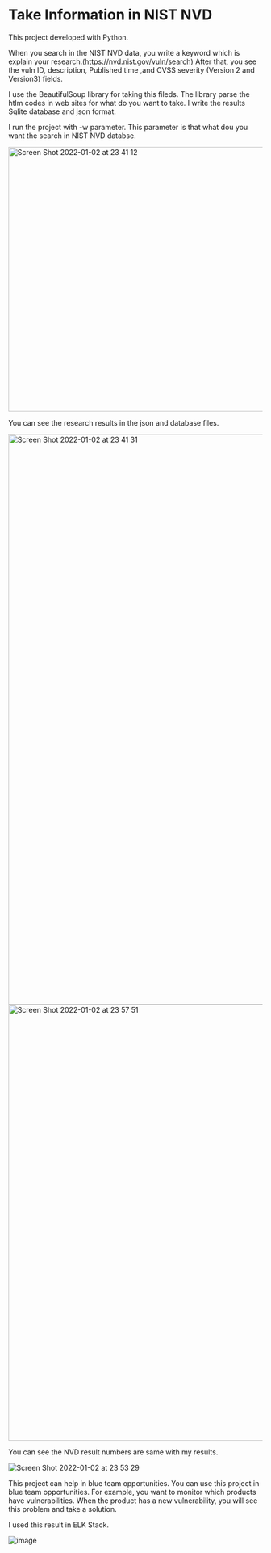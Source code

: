 # Take Information in NIST NVD

This project developed with Python.

When you search in the NIST NVD data, you write a keyword which is explain your research.(https://nvd.nist.gov/vuln/search) After that, you see the vuln ID, description, Published time ,and CVSS severity (Version 2 and Version3) fields. 

I use the BeautifulSoup library for taking this fileds. The library parse the htlm codes in web sites for what do you want to take.
I write the results Sqlite database and json format.

I run the project with -w parameter. This parameter is that what dou you want the search in NIST NVD databse.

<img width="524" alt="Screen Shot 2022-01-02 at 23 41 12" src="https://user-images.githubusercontent.com/47140243/147889009-ee4110bc-1856-4ef4-82b5-eded85e7a9e4.png">

You can see the research results in the json and database files. 

<img width="1130" alt="Screen Shot 2022-01-02 at 23 41 31" src="https://user-images.githubusercontent.com/47140243/147889071-521b6952-7213-4a33-8ce8-8149ef6d6c74.png">

<img width="864" alt="Screen Shot 2022-01-02 at 23 57 51" src="https://user-images.githubusercontent.com/47140243/147889292-71d1cd8f-2f40-49e4-bcb4-3808cbab511d.png">

You can see the NVD result numbers are same with my results.

![Screen Shot 2022-01-02 at 23 53 29](https://user-images.githubusercontent.com/47140243/147889205-ef5847c5-ccf2-4615-a67b-6ffadd3d9184.png)

This project can help in blue team opportunities.
You can use this project in blue team opportunities. For example, you want to monitor which products have vulnerabilities. When the product has a new vulnerability, you will see this problem and take a solution. 

I used this result in ELK Stack.

![image](https://user-images.githubusercontent.com/47140243/147889405-519c4f28-58e9-454a-aa69-828f719f0bd3.png)

